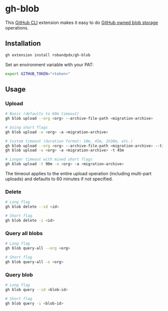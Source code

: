 # gh-blob

This [GitHub CLI](https://cli.github.com/) extension makes it easy to do [GitHub owned blob storage](https://github.com/orgs/community/discussions/144948) operations.

## Installation
```bash
gh extension install robandpdx/gh-blob
```

Set an environment variable with your PAT:
```bash
export GITHUB_TOKEN="<token>"
```

## Usage
### Upload
```bash
# Basic (defaults to 60m timeout)
gh blob upload --org <org> --archive-file-path <migration-archive>

# Using short flags
gh blob upload -o <org> -a <migration-archive>

# Custom timeout (duration format: 10m, 45m, 1h30m, etc.)
gh blob upload --org <org> --archive-file-path <migration-archive> --timeout 45m
gh blob upload -o <org> -a <migration-archive> -t 45m

# Longer timeout with mixed short flags
gh blob upload -t 90m -o <org> -a <migration-archive>
```

The timeout applies to the entire upload operation (including multi-part uploads) and defaults to 60 minutes if not specified.

### Delete
```bash
# Long flag
gh blob delete --id <id>

# Short flag
gh blob delete -i <id>
```

### Query all blobs
```bash
# Long flag
gh blob query-all --org <org>

# Short flag
gh blob query-all -o <org>
```

### Query blob 
```bash
# Long flag
gh blob query --id <blob-id>

# Short flag
gh blob query -i <blob-id>
```
